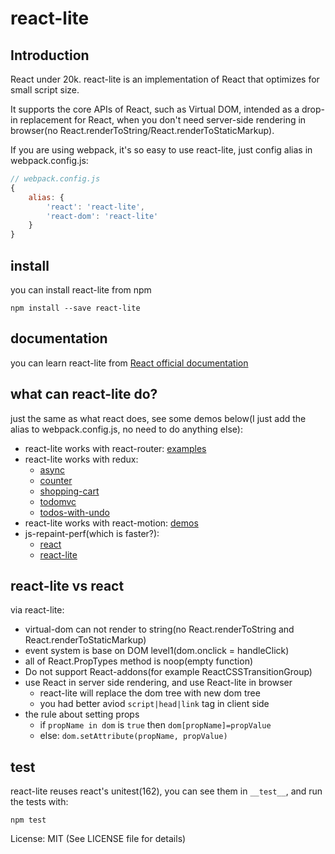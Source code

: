 # react-lite

## Introduction
React under 20k.
react-lite is an implementation of React that optimizes for small script size.

It supports the core APIs of React, such as Virtual DOM, intended as a drop-in
replacement for React, when you don't need server-side rendering in browser(no React.renderToString/React.renderToStaticMarkup).

If you are using webpack, it's so easy to use react-lite, just config alias in webpack.config.js:

```javascript
// webpack.config.js
{
	alias: {
		'react': 'react-lite',
		'react-dom': 'react-lite'
	}
}
```
## install

you can install react-lite from npm

```shell
npm install --save react-lite
```

## documentation

you can learn react-lite from [React official documentation](http://facebook.github.io/react/)

## what can react-lite do?

just the same as what react does, see some demos below(I just add the alias to webpack.config.js, no need to do anything else):

- react-lite works with react-router: [examples](http://react-lite-with-react-router.coding.io/)
- react-lite works with redux:
	* [async](http://lucifier129.github.io/redux-examples/async/index.html)
	* [counter](http://lucifier129.github.io/redux-examples/counter/index.html)
	* [shopping-cart](http://lucifier129.github.io/redux-examples/shopping-cart/index.html)
	* [todomvc](http://lucifier129.github.io/redux-examples/todomvc/index.html)
	* [todos-with-undo](http://lucifier129.github.io/redux-examples/todos-with-undo/index.html)
- react-lite works with react-motion: [demos](https://cdn.rawgit.com/Lucifier129/react-lite/master/examples/react-motion-demos/index.html)
- js-repaint-perf(which is faster?):
	* [react](https://cdn.rawgit.com/Lucifier129/react-lite/master/examples/js-repaint-perf/react/index.html)
	* [react-lite](https://cdn.rawgit.com/Lucifier129/react-lite/master/examples/js-repaint-perf/react/lite.html)

## react-lite vs react

via react-lite:
- virtual-dom can not render to string(no React.renderToString and React.renderToStaticMarkup)
- event system is base on DOM level1(dom.onclick = handleClick)
- all of React.PropTypes method is noop(empty function)
- Do not support React-addons(for example ReactCSSTransitionGroup)
- use React in server side rendering, and use React-lite in browser
	* react-lite will replace the dom tree with new dom tree
	* you had better aviod `script|head|link` tag in client side
- the rule about setting props
	* if `propName in dom` is `true` then `dom[propName]=propValue`
	* else: `dom.setAttribute(propName, propValue)`

## test
react-lite reuses react's unitest(162), you can see them in `__test__`, and run the tests with:

```shell
npm test
```

License: MIT (See LICENSE file for details)
